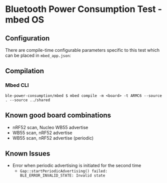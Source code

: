 # Bluetooth Power Consumption Test - mbed OS

## Configuration

There are compile-time configurable parameters specific to this test which can be placed in `mbed_app.json`:

## Compilation

### Mbed CLI

```shell
ble-power-consumption/mbed $ mbed compile -m <board> -t ARMC6 --source . --source ../shared
```

## Known good board combinations

 * nRF52 scan, Nucleo WB55 advertise
 * WB55 scan, nRF52 advertise
 * WB55 scan, nRF52 advertise (periodic)

## Known Issues

 * Error when periodic advertising is initiated for the second time
   * `Gap::startPeriodicAdvertising() failed: BLE_ERROR_INVALID_STATE: Invalid state`
